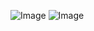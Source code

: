 ![Image](https://github.com/user-attachments/assets/2c93e2a8-feb6-4efc-8f23-5ccda00db513)
![Image](https://github.com/user-attachments/assets/f69c8a05-381f-45ae-a8d5-02c196ff994d)
